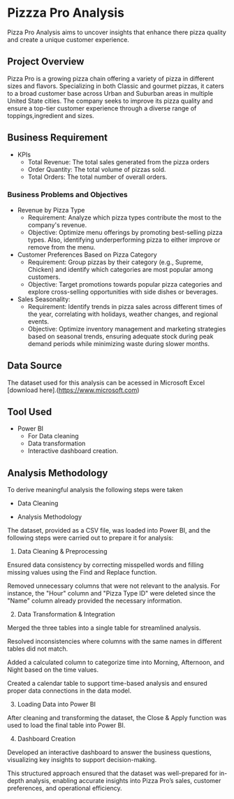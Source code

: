 # Pizzza Pro Analysis

Pizza Pro Analysis aims to uncover insights that enhance there pizza quality and create a unique customer experience.

## Project Overview
Pizza Pro is a growing pizza chain offering a variety of pizza in different sizes and flavors. Specializing in both Classic and gourmet pizzas, it caters to a broad customer base across Urban and Suburban areas in multiple United State cities. The company seeks to improve its pizza quality and ensure a top-tier customer experience through a diverse range of toppings,ingredient and sizes.

## Business Requirement
- KPIs 
  - Total Revenue: The total sales generated from the pizza orders
  - Order Quantity: The total volume of pizzas sold.
  - Total Orders: The total number of overall orders.
    
### Business Problems and Objectives
- Revenue by Pizza Type
  - Requirement: Analyze which pizza types contribute the most to the company's revenue.
  - Objective: Optimize menu offerings by promoting best-selling pizza types. Also, identifying underperforming pizza to either improve or remove from the menu.
- Customer Preferences Based on Pizza Category
  - Requirement: Group pizzas by their category (e.g., Supreme, Chicken) and identify which categories are most popular among customers.
  - Objective: Target promotions towards popular pizza categories and explore cross-selling opportunities with side dishes or beverages.
- Sales Seasonality:
  - Requirement: Identify trends in pizza sales across different times of the year, correlating with holidays, weather changes, and regional events.
  - Objective: Optimize inventory management and marketing strategies based on seasonal trends, ensuring adequate stock during peak demand periods while minimizing waste during slower months.
 
## Data Source
The dataset used for this analysis can be acessed in  Microsoft Excel [download here].(https://www.microsoft.com)
## Tool Used
- Power BI
  - For Data cleaning
  - Data transformation
  - Interactive dashboard creation.
 
## Analysis Methodology
To derive meaningful analysis the following steps were taken
- Data Cleaning

- Analysis Methodology

The dataset, provided as a CSV file, was loaded into Power BI, and the following steps were carried out to prepare it for analysis:

1. Data Cleaning & Preprocessing

Ensured data consistency by correcting misspelled words and filling missing values using the Find and Replace function.

Removed unnecessary columns that were not relevant to the analysis. For instance, the "Hour" column and "Pizza Type ID" were deleted since the "Name" column already provided the necessary information.



2. Data Transformation & Integration

Merged the three tables into a single table for streamlined analysis.

Resolved inconsistencies where columns with the same names in different tables did not match.

Added a calculated column to categorize time into Morning, Afternoon, and Night based on the time values.

Created a calendar table to support time-based analysis and ensured proper data connections in the data model.



3. Loading Data into Power BI

After cleaning and transforming the dataset, the Close & Apply function was used to load the final table into Power BI.



4. Dashboard Creation

Developed an interactive dashboard to answer the business questions, visualizing key insights to support decision-making.




This structured approach ensured that the dataset was well-prepared for in-depth analysis, enabling accurate insights into Pizza Pro’s sales, customer preferences, and operational efficiency.
